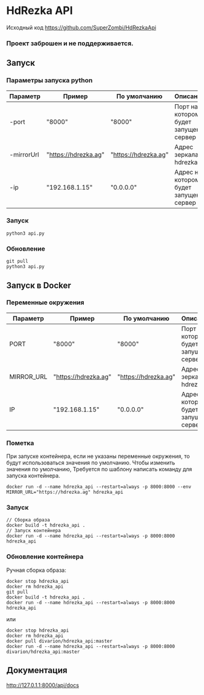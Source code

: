 # HdRezka API

Исходный код https://github.com/SuperZombi/HdRezkaApi

### Проект заброшен и не поддерживается.

## Запуск

### Параметры запуска python
| Параметр  | Пример | По умолчанию | Описание |
| ------------- | ------------- | ------ | -------- |
| -port  | "8000"  | "8000" | Порт на котором будет запущен сервер |
| -mirrorUrl  | "https://hdrezka.ag"  | "https://hdrezka.ag" | Адрес зеркала hdrezka |
| -ip  | "192.168.1.15"  | "0.0.0.0" | Адрес на котором будет запущен сервер |

### Запуск
```
python3 api.py
```

### Обновление

```
git pull
python3 api.py
```

## Запуск в Docker
### Переменные окружения
| Параметр  | Пример | По умолчанию | Описание |
| ------------- | ------------- | ------ | -------- |
| PORT  | "8000"  | "8000" | Порт на котором будет запущен сервер |
| MIRROR_URL  | "https://hdrezka.ag"  | "https://hdrezka.ag" | Адрес зеркала hdrezka |
| IP  | "192.168.1.15"  | "0.0.0.0" | Адрес на котором будет запущен сервер |


### Пометка
При запуске контейнера, если не указаны переменные окружения, то будут использоваться значения по умолчанию.
Чтобы изменить значения по умолчанию, Требуется по шаблону написать команду для запуска контейнера.
```
docker run -d --name hdrezka_api --restart=always -p 8000:8000 --env MIRROR_URL="https://hdrezka.ag" hdrezka_api
```

### Запуск

```
// Сборка образа
docker build -t hdrezka_api .
// Запуск контейнера
docker run -d --name hdrezka_api --restart=always -p 8000:8000 hdrezka_api
```

### Обновление контейнера

Ручная сборка образа:

```
docker stop hdrezka_api
docker rm hdrezka_api
git pull
docker build -t hdrezka_api .
docker run -d --name hdrezka_api --restart=always -p 8000:8000 hdrezka_api
```

или
    
```
docker stop hdrezka_api
docker rm hdrezka_api
docker pull divarion/hdrezka_api:master
docker run -d --name hdrezka_api --restart=always -p 8000:8000 divarion/hdrezka_api:master
```


## Документация
http://127.0.1.1:8000/api/docs
